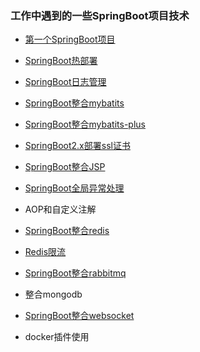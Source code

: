 ### 工作中遇到的一些SpringBoot项目技术

- [第一个SpringBoot项目](spring-boot-first-demo) 

- [SpringBoot热部署](spring-boot-devtools)

- [SpringBoot日志管理](spring-boot-logs)

- [SpringBoot整合mybatits](spring-boot-mybatits)

- [SpringBoot整合mybatits-plus](spring-boot-mybatits-plus)

- [SpringBoot2.x部署ssl证书](spring-boot-https)

- [SpringBoot整合JSP](spring-boot-jsp)

- [SpringBoot全局异常处理](spring-boot-global-exception)

- AOP和自定义注解

- [SpringBoot整合redis](spring-boot-redis)

- [Redis限流](spring-boot-current-limite)

- [SpringBoot整合rabbitmq](https://github.com/niezhiliang/springboot-rabbitmq)

- 整合mongodb

- [SpringBoot整合websocket](https://github.com/niezhiliang/springbootwebsocket)

- docker插件使用